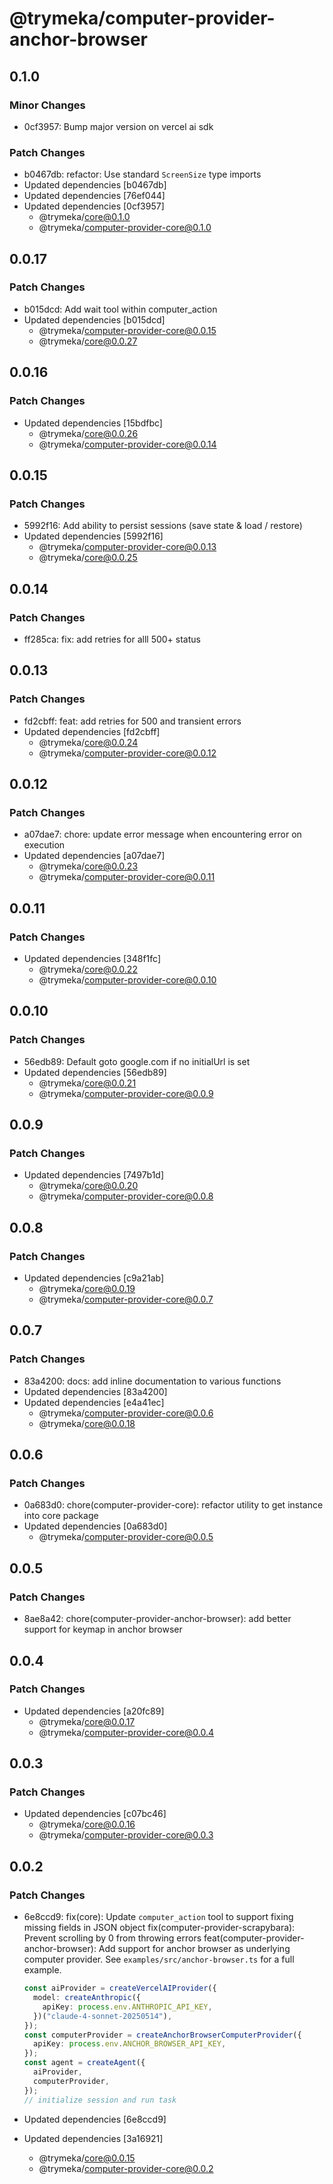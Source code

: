 # @trymeka/computer-provider-anchor-browser

## 0.1.0

### Minor Changes

- 0cf3957: Bump major version on vercel ai sdk

### Patch Changes

- b0467db: refactor: Use standard `ScreenSize` type imports
- Updated dependencies [b0467db]
- Updated dependencies [76ef044]
- Updated dependencies [0cf3957]
  - @trymeka/core@0.1.0
  - @trymeka/computer-provider-core@0.1.0

## 0.0.17

### Patch Changes

- b015dcd: Add wait tool within computer_action
- Updated dependencies [b015dcd]
  - @trymeka/computer-provider-core@0.0.15
  - @trymeka/core@0.0.27

## 0.0.16

### Patch Changes

- Updated dependencies [15bdfbc]
  - @trymeka/core@0.0.26
  - @trymeka/computer-provider-core@0.0.14

## 0.0.15

### Patch Changes

- 5992f16: Add ability to persist sessions (save state & load / restore)
- Updated dependencies [5992f16]
  - @trymeka/computer-provider-core@0.0.13
  - @trymeka/core@0.0.25

## 0.0.14

### Patch Changes

- ff285ca: fix: add retries for alll 500+ status

## 0.0.13

### Patch Changes

- fd2cbff: feat: add retries for 500 and transient errors
- Updated dependencies [fd2cbff]
  - @trymeka/core@0.0.24
  - @trymeka/computer-provider-core@0.0.12

## 0.0.12

### Patch Changes

- a07dae7: chore: update error message when encountering error on execution
- Updated dependencies [a07dae7]
  - @trymeka/core@0.0.23
  - @trymeka/computer-provider-core@0.0.11

## 0.0.11

### Patch Changes

- Updated dependencies [348f1fc]
  - @trymeka/core@0.0.22
  - @trymeka/computer-provider-core@0.0.10

## 0.0.10

### Patch Changes

- 56edb89: Default goto google.com if no initialUrl is set
- Updated dependencies [56edb89]
  - @trymeka/core@0.0.21
  - @trymeka/computer-provider-core@0.0.9

## 0.0.9

### Patch Changes

- Updated dependencies [7497b1d]
  - @trymeka/core@0.0.20
  - @trymeka/computer-provider-core@0.0.8

## 0.0.8

### Patch Changes

- Updated dependencies [c9a21ab]
  - @trymeka/core@0.0.19
  - @trymeka/computer-provider-core@0.0.7

## 0.0.7

### Patch Changes

- 83a4200: docs: add inline documentation to various functions
- Updated dependencies [83a4200]
- Updated dependencies [e4a41ec]
  - @trymeka/computer-provider-core@0.0.6
  - @trymeka/core@0.0.18

## 0.0.6

### Patch Changes

- 0a683d0: chore(computer-provider-core): refactor utility to get instance into core package
- Updated dependencies [0a683d0]
  - @trymeka/computer-provider-core@0.0.5

## 0.0.5

### Patch Changes

- 8ae8a42: chore(computer-provider-anchor-browser): add better support for keymap in anchor browser

## 0.0.4

### Patch Changes

- Updated dependencies [a20fc89]
  - @trymeka/core@0.0.17
  - @trymeka/computer-provider-core@0.0.4

## 0.0.3

### Patch Changes

- Updated dependencies [c07bc46]
  - @trymeka/core@0.0.16
  - @trymeka/computer-provider-core@0.0.3

## 0.0.2

### Patch Changes

- 6e8ccd9: fix(core): Update `computer_action` tool to support fixing missing fields in JSON object
  fix(computer-provider-scrapybara): Prevent scrolling by 0 from throwing errors
  feat(computer-provider-anchor-browser): Add support for anchor browser as underlying computer provider. See `examples/src/anchor-browser.ts` for a full example.

  ```typescript
  const aiProvider = createVercelAIProvider({
    model: createAnthropic({
      apiKey: process.env.ANTHROPIC_API_KEY,
    })("claude-4-sonnet-20250514"),
  });
  const computerProvider = createAnchorBrowserComputerProvider({
    apiKey: process.env.ANCHOR_BROWSER_API_KEY,
  });
  const agent = createAgent({
    aiProvider,
    computerProvider,
  });
  // initialize session and run task
  ```

- Updated dependencies [6e8ccd9]
- Updated dependencies [3a16921]
  - @trymeka/core@0.0.15
  - @trymeka/computer-provider-core@0.0.2

